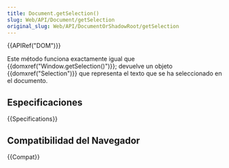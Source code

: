 ```yaml
---
title: Document.getSelection()
slug: Web/API/Document/getSelection
original_slug: Web/API/DocumentOrShadowRoot/getSelection
---
```


{{APIRef("DOM")}}

Este método funciona exactamente igual que {{domxref("Window.getSelection()")}}; devuelve un objeto {{domxref("Selection")}} que representa el texto que se ha seleccionado en el documento.

## Especificaciones

{{Specifications}}

## Compatibilidad del Navegador

{{Compat}}
